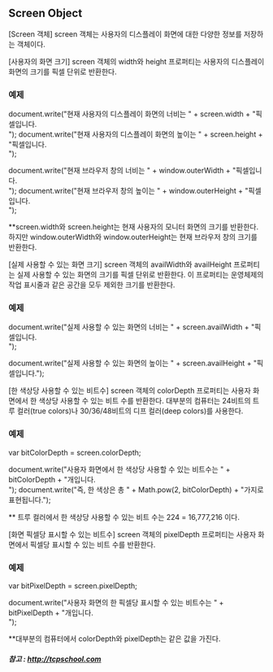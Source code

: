 ## Screen Object

[Screen 객체]
  screen 객체는 사용자의 디스플레이 화면에 대한 다양한 정보를 저장하는 객체이다.
  
[사용자의 화면 크기]
  screen 객체의 width와 height 프로퍼티는 사용자의 디스플레이 화면의 크기를 픽셀 단위로 반환한다.

### 예제
document.write("현재 사용자의 디스플레이 화면의 너비는 " + screen.width + "픽셀입니다.<br>");
document.write("현재 사용자의 디스플레이 화면의 높이는 " + screen.height + "픽셀입니다.<br>");

document.write("현재 브라우저 창의 너비는 " + window.outerWidth + "픽셀입니다.<br>");
document.write("현재 브라우저 창의 높이는 " + window.outerHeight + "픽셀입니다.<br>");

**screen.width와 screen.height는 현재 사용자의 모니터 화면의 크기를 반환한다.
하지만 window.outerWidth와 window.outerHeight는 현재 브라우저 창의 크기를 반환한다.
  
  
[실제 사용할 수 있는 화면 크기]
screen 객체의 availWidth와 availHeight 프로퍼티는 실제 사용할 수 있는 화면의 크기를 픽셀 단위로 반환한다.
이 프로퍼티는 운영체제의 작업 표시줄과 같은 공간을 모두 제외한 크기를 반환한다.

### 예제
document.write("실제 사용할 수 있는 화면의 너비는 " + screen.availWidth + "픽셀입니다.<br>");

document.write("실제 사용할 수 있는 화면의 높이는 " + screen.availHeight + "픽셀입니다.");


[한 색상당 사용할 수 있는 비트수]
screen 객체의 colorDepth 프로퍼티는 사용자 화면에서 한 색상당 사용할 수 있는 비트 수를 반환한다.
대부분의 컴퓨터는 24비트의 트루 컬러(true colors)나 30/36/48비트의 디프 컬러(deep colors)를 사용한다.

### 예제
var bitColorDepth = screen.colorDepth;

document.write("사용자 화면에서 한 색상당 사용할 수 있는 비트수는 " + bitColorDepth + "개입니다.<br>");
document.write("즉, 한 색상은 총 " + Math.pow(2, bitColorDepth) + "가지로 표현됩니다.");

** 트루 컬러에서 한 색상당 사용할 수 있는 비트 수는 224 = 16,777,216 이다.
  
  
[화면 픽셀당 표시할 수 있는 비트수]
screen 객체의 pixelDepth 프로퍼티는 사용자 화면에서 픽셀당 표시할 수 있는 비트 수를 반환한다.

### 예제
var bitPixelDepth = screen.pixelDepth;

document.write("사용자 화면의 한 픽셀당 표시할 수 있는 비트수는 " + bitPixelDepth + "개입니다.<br>");

**대부분의 컴퓨터에서 colorDepth와 pixelDepth는 같은 값을 가진다.





##### 참고 : http://tcpschool.com
